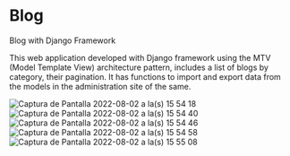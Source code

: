 # Blog
Blog with Django Framework

This web application developed with Django framework using the MTV (Model Template View) architecture pattern, includes a list of blogs by category, their pagination. It has functions to import and export data from the models in the administration site of the same.

![Captura de Pantalla 2022-08-02 a la(s) 15 54 18](https://user-images.githubusercontent.com/39862006/182471726-f1745eca-885a-4f88-8f63-26a3f85e3be2.png)
![Captura de Pantalla 2022-08-02 a la(s) 15 54 40](https://user-images.githubusercontent.com/39862006/182471735-be2d7edb-f123-4044-8168-b6f55e936a1b.png)
![Captura de Pantalla 2022-08-02 a la(s) 15 54 46](https://user-images.githubusercontent.com/39862006/182471743-03e4946a-1fd1-41f3-a311-d5985e971fc5.png)
![Captura de Pantalla 2022-08-02 a la(s) 15 54 58](https://user-images.githubusercontent.com/39862006/182471763-bcbb6732-5a7f-49e4-a2b8-0b3dd33c6c19.png)
![Captura de Pantalla 2022-08-02 a la(s) 15 55 08](https://user-images.githubusercontent.com/39862006/182471769-59086a91-9e19-432f-b80d-f0805279f112.png)
